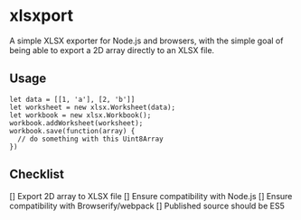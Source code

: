 # xlsxport

A simple XLSX exporter for Node.js and browsers, with the simple goal of being able to export a 2D array directly to an XLSX file.

## Usage

```
let data = [[1, 'a'], [2, 'b']]
let worksheet = new xlsx.Worksheet(data);
let workbook = new xlsx.Workbook();
workbook.addWorksheet(worksheet);
workbook.save(function(array) {
  // do something with this Uint8Array
})
```

## Checklist

[] Export 2D array to XLSX file
[] Ensure compatibility with Node.js
[] Ensure compatibility with Browserify/webpack
[] Published source should be ES5
